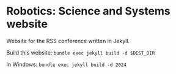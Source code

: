 # Robotics: Science and Systems website

Website for the RSS conference written in Jekyll.

Build this website: `bundle exec jekyll build -d $DEST_DIR`

In Windows: `bundle exec jekyll build -d 2024`

  
  
